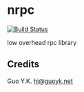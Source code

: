 # nrpc

[![Build Status](https://travis-ci.org/go-guoyk/nrpc.svg?branch=master)](https://travis-ci.org/go-guoyk/nrpc)

low overhead rpc library

## Credits

Guo Y.K. <hi@guoyk.net>
